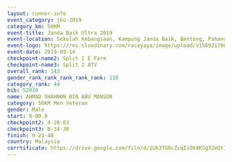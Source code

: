 ```yaml
---
layout: runner-info 
event_category: jbu-2019 
category_km: 50KM 
event-title: Janda Baik Ultra 2019 
event-location: Sekolah Kebangsaan, Kampung Janda Baik, Bentong, Pahang, Malaysia 
event-logo: https://res.cloudinary.com/raceyaya/image/upload/v1569217009/logo/janda-baik_vch1pc.jpg 
event-date: 2019-09-14 
checkpoint-name2: Split 1 E Farm 
checkpoint-name3: Split 2 ATV 
overall_rank: 143
gender_rank_rank_rank_rank_rank: 110
category_rank: 44
bib: 52039
name: AHMAD SHAHNON BIN ABU MANSOR
category: 50KM Men Veteran
gender: Male
start: 0-00.0
checkpoint2: 4-20-03
checkpoint3: 8-34-38
finish: 9-21-48
country: Malaysia
cerrtificate: https://drive.google.com/file/d/1Uh3TG0cZcqIiOX4KSg32eQt78OLjwrXn/view?usp=sharing
---
```

